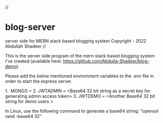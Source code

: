 //
# blog-server
server side for MERN stack based blogging system
Copyright - 2022 Abdullah Shadeer
//

This is the server side program of the mern stack based blogging system I've created 
(available here: https://github.com/Abdulla-Shadeer/blog-demo).

Please add the below mentioned environment variables to the .env 
file in order to start the express server.

1.  MONGO = <url of your mongodb database>
2. JWTADMIN = <Base64 32 bit string as a secret key for generating admin access token>
3. JWTDEMO = <Another Base64 32 bit string for demo users >

In Linux, use the following command to generate a base64 string: 
"openssl rand -base64 32"
